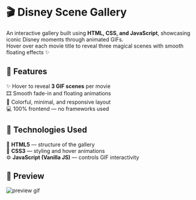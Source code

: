# 🎬 Disney Scene Gallery  

An interactive gallery built using **HTML, CSS, and JavaScript**, showcasing iconic Disney moments through animated GIFs.  
Hover over each movie title to reveal three magical scenes with smooth floating effects ✨  

## 🚀 Features  
✨ Hover to reveal **3 GIF scenes** per movie  
🎞️ Smooth fade-in and floating animations  
🎨 Colorful, minimal, and responsive layout  
💻 100% frontend — no frameworks used  

## 🧩 Technologies Used  
🧱 **HTML5** — structure of the gallery  
💅 **CSS3** — styling and hover animations  
⚙️ **JavaScript (Vanilla JS)** — controls GIF interactivity  

## 🌈 Preview  
![preview gif](https://github.com/user-attachments/assets/38d13f47-ff59-45d0-8d26-b60e88c2987e)
